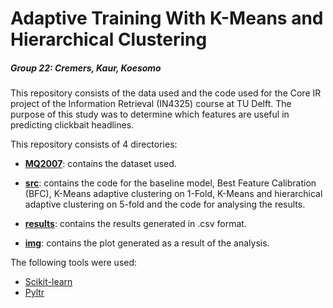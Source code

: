 # Adaptive Training With K-Means and Hierarchical Clustering

##### Group 22: Cremers, Kaur, Koesomo

This repository consists of the data used and the code used for the Core IR project of the Information Retrieval (IN4325) course at TU Delft. The purpose of this study was to determine which features are useful in predicting clickbait headlines.

This repository consists of 4 directories:
* [**MQ2007**](https://github.com/sukhleen-kaur/CoreIR2020/tree/master/MQ2007): contains the dataset used.

* [**src**](https://github.com/sukhleen-kaur/CoreIR2020/tree/master/src): contains the code for the baseline model, Best Feature Calibration (BFC), K-Means adaptive clustering on 1-Fold, K-Means and hierarchical adaptive clustering on 5-fold and the code for analysing the results.
* [**results**](https://github.com/sukhleen-kaur/CoreIR2020/tree/master/results): contains the results generated in .csv format.
* [**img**](https://github.com/sukhleen-kaur/CoreIR2020/tree/master/img): contains the plot generated as a result of the analysis.

The following tools were used:
* [Scikit-learn](https://scikit-learn.org/stable/)
* [Pyltr](https://github.com/jma127/pyltr)
